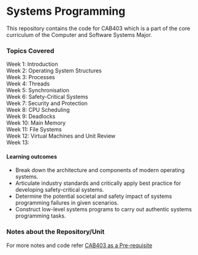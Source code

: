 # Systems Programming
This repository contains the code for CAB403 which is a part of the core curriculum of the Computer and Software Systems Major. 

### Topics Covered 
Week 1: Introduction  
Week 2: Operating System Structures  
Week 3: Processes  
Week 4: Threads  
Week 5: Synchronisation  
Week 6: Safety-Critical Systems  
Week 7: Security and Protection  
Week 8: CPU Scheduling  
Week 9: Deadlocks  
Week 10: Main Memory  
Week 11: File Systems  
Week 12: Virtual Machines and Unit Review  
Week 13:  

#### Learning outcomes
-   Break down the architecture and components of modern operating systems.
-   Articulate industry standards and critically apply best practice for developing safety-critical systems.
-   Determine the potential societal and safety impact of systems programming failures in given scenarios.
-   Construct low-level systems programs to carry out authentic systems programming tasks.


### Notes about the Repository/Unit
For more notes and code refer [CAB403 as a Pre-requisite](https://github.com/DonMMK/Embedded-Systems-EGH456/tree/main/PreRequisite/CAB403)

